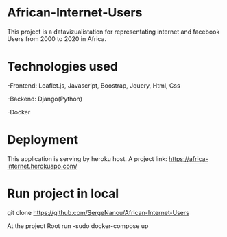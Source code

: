 # African-Internet-Users
This project is a  datavizualistation for representating internet and facebook Users from 2000
to 2020 in Africa.

# Technologies used
-Frontend: Leaflet.js, Javascript, Boostrap, Jquery, Html, Css

-Backend: Django(Python)

-Docker

# Deployment
This application is serving by heroku host.
A project link: https://africa-internet.herokuapp.com/

# Run project in local
git clone https://github.com/SergeNanou/African-Internet-Users

At the project Root run 
-sudo docker-compose up
